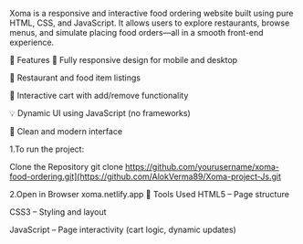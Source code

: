 Xoma is a responsive and interactive food ordering website built using pure HTML, CSS, and JavaScript. It allows users to explore restaurants, browse menus, and simulate placing food orders—all in a smooth front-end experience.

🌟 Features
📱 Fully responsive design for mobile and desktop

🍔 Restaurant and food item listings

🛒 Interactive cart with add/remove functionality

💡 Dynamic UI using JavaScript (no frameworks)

🎨 Clean and modern interface


1.To run the project:

Clone the Repository
git clone https://github.com/yourusername/xoma-food-ordering.git](https://github.com/AlokVerma89/Xoma-project-Js.git

2.Open in Browser
xoma.netlify.app
🔧 Tools Used
HTML5 – Page structure

CSS3 – Styling and layout

JavaScript – Page interactivity (cart logic, dynamic updates)
